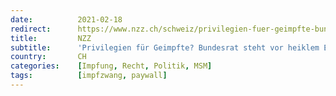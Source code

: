 ```yaml
---
date:          2021-02-18
redirect:      https://www.nzz.ch/schweiz/privilegien-fuer-geimpfte-bundesrat-steht-vor-heiklem-entscheid-ld.1602398
title:         NZZ
subtitle:      'Privilegien für Geimpfte? Bundesrat steht vor heiklem Entscheid'
country:       CH
categories:    [Impfung, Recht, Politik, MSM]
tags:          [impfzwang, paywall]
---
```

